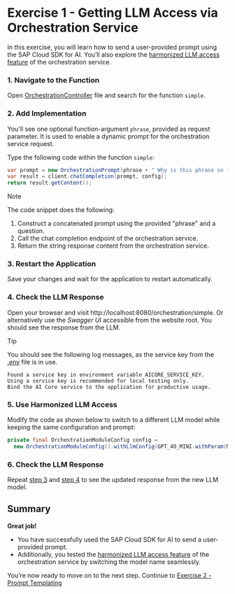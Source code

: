 # Exercise 1 - Getting LLM Access via Orchestration Service

In this exercise, you will learn how to send a user-provided prompt using the SAP Cloud SDK for AI. 
You’ll also explore the [harmonized LLM access feature](https://help.sap.com/docs/sap-ai-core/sap-ai-core-service-guide/harmonized-api?locale=en-US) of the orchestration service.

### 1. Navigate to the Function
Open [OrchestrationController](../app/src/main/java/org/demo/dsag/OrchestrationController.java) file and search for the function `simple`.

### 2. Add Implementation

You'll see one optional function-argument `phrase`, provided as request parameter.
It is used to enable a dynamic prompt for the orchestration service request.

Type the following code within the function `simple`:
```java
var prompt = new OrchestrationPrompt(phrase + " Why is this phrase so famous?");
var result = client.chatCompletion(prompt, config);
return result.getContent();
```
> [!NOTE]
> The code snippet does the following:
> 1. Construct a concatenated prompt using the provided "phrase" and a question.
> 2. Call the chat completion endpoint of the orchestration service.
> 3. Return the string response content from the orchestration service.

### 3. Restart the Application
Save your changes and wait for the application to restart automatically.

### 4. Check the LLM Response
Open your browser and visit http://localhost:8080/orchestration/simple.
Or alternatively use the _Swagger UI_ accessible from the website root.
You should see the response from the LLM.

> [!TIP]
> You should see the following log messages, as the service key from the [.env](../app/.env) file is in use.
> ```
> Found a service key in environment variable AICORE_SERVICE_KEY.
> Using a service key is recommended for local testing only.
> Bind the AI Core service to the application for productive usage.
> ```

### 5. Use Harmonized LLM Access
Modify the code as shown below to switch to a different LLM model while keeping the same configuration and prompt:
```java
private final OrchestrationModuleConfig config =
  new OrchestrationModuleConfig().withLlmConfig(GPT_4O_MINI.withParam(MAX_TOKENS, 1000));
```

### 6. Check the LLM Response
Repeat [step 3](#3-restart-the-application) and [step 4](#4-check-the-llm-response) to see the updated response from the new LLM model.

## Summary

**Great job!**

- You have successfully used the SAP Cloud SDK for AI to send a user-provided prompt.
- Additionally, you tested the [harmonized LLM access feature](https://help.sap.com/docs/sap-ai-core/sap-ai-core-service-guide/harmonized-api?locale=en-US) of the orchestration service by switching the model name seamlessly.

You’re now ready to move on to the next step.
Continue to [Exercise 2 - Prompt Templating](../ex2/README.md)


